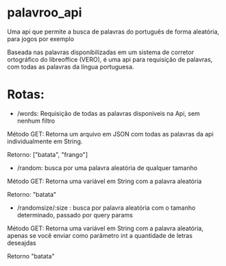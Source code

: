 # palavroo_api
Uma api que permite a busca de palavras do português de forma aleatória, para jogos por exemplo

Baseada nas palavras disponibilizadas em um sistema de corretor ortográfico do libreoffice (VERO), é uma api para requisição de palavras, com todas as palavras da língua portuguesa.

# Rotas:

- /words: Requisição de todas as palavras disponíveis na Api, sem nenhum filtro

Método GET: Retorna um arquivo em JSON com todas as palavras da api individualmente em String.

Retorno: ["batata", "frango"]

- /random: busca por uma palavra aleatória de qualquer tamanho

Método GET: Retorna uma variável em String com a palavra aleatória

Retorno: "batata"

- /randomsize/:size : busca por palavra aleatória com o tamanho determinado, passado por query params

Método GET: Retorna uma variável em String com a palavra aleatória, apenas se você enviar como parâmetro int a quantidade de letras deseajdas

Retorno "batata"
